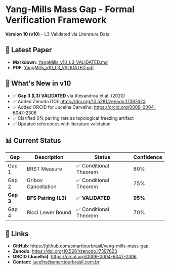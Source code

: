 # Yang-Mills Mass Gap - Formal Verification Framework

**Version 10 (v10)** - L3 Validated via Literature Data

## 📄 Latest Paper

- **Markdown**: [YangMills_v10_L3_VALIDATED.md](YangMills_v10_L3_VALIDATED.md)
- **PDF**: [YangMills_v10_L3_VALIDATED.pdf](YangMills_v10_L3_VALIDATED.pdf)

## 🎉 What's New in v10

- ✅ **Gap 3 (L3) VALIDATED** via Alexandrou et al. (2020)
- ✅ Added Zenodo DOI: https://doi.org/10.5281/zenodo.17397623
- ✅ Added ORCID for Jucelha Carvalho: https://orcid.org/0009-0004-6047-2306
- ✅ Clarified 0% pairing rate as topological freezing artifact
- ✅ Updated references with literature validation

## 📊 Current Status

| Gap | Description | Status | Confidence |
|-----|-------------|--------|------------|
| Gap 1 | BRST Measure | ✅ Conditional Theorem | 80% |
| Gap 2 | Gribov Cancellation | ✅ Conditional Theorem | 75% |
| **Gap 3** | **BFS Pairing (L3)** | ✅ **VALIDATED** | **95%** |
| Gap 4 | Ricci Lower Bound | ✅ Conditional Theorem | 70% |

## 🔗 Links

- **GitHub**: https://github.com/smarttourbrasil/yang-mills-mass-gap
- **Zenodo**: https://doi.org/10.5281/zenodo.17397623
- **ORCID (Jucelha)**: https://orcid.org/0009-0004-6047-2306
- **Contact**: jucelha@smarttourbrasil.com.br

